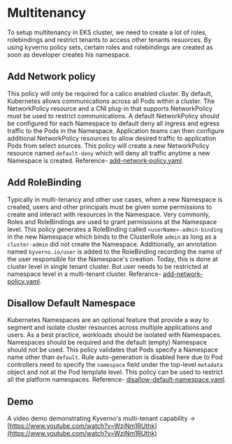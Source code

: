# Multitenancy
To setup multitenancy in EKS cluster, we need to create a lot of roles, rolebindings and restrict tenants to access other tenants resuorces. By using kyverno policy sets, certain roles and rolebindings are created as soon as developer creates his namespace. 

## Add Network policy
This policy will only be required for a calico enabled cluster.
By default, Kubernetes allows communications across all Pods within a cluster. The NetworkPolicy resource and a CNI plug-in that supports NetworkPolicy must be used to restrict communications. A default NetworkPolicy should be configured for each Namespace to default deny all ingress and egress traffic to the Pods in the Namespace. Application teams can then configure additional NetworkPolicy resources to allow desired traffic to application Pods from select sources. This policy will create a new NetworkPolicy resource named `default-deny` which will deny all traffic anytime a new Namespace is created.
Reference- [add-network-policy.yaml](./add-network-policy.yaml).

## Add RoleBinding
Typically in multi-tenancy and other use cases, when a new Namespace is created, users and other principals must be given some permissions to create and interact with resources in the Namespace. Very commonly, Roles and RoleBindings are used to grant permissions at the Namespace level. This policy generates a RoleBinding called `<userName>-admin-binding` in the new Namespace which binds to the ClusterRole `admin` as long as a `cluster-admin` did not create the Namespace. Additionally, an annotation named `kyverno.io/user` is added to the RoleBinding recording the name of the user responsible for the Namespace's creation.
Today, this is done at cluster level in single tenant cluster. But user needs to be restricted at namespace level in a multi-tenant cluster. Referance- [add-network-policy.yaml](./add-network-policy.yaml).

## Disallow Default Namespace

Kubernetes Namespaces are an optional feature that provide a way to segment and isolate cluster resources across multiple applications and users. As a best practice, workloads should be isolated with Namespaces. Namespaces should be required and the default (empty) Namespace should not be used. This policy validates that Pods specify a Namespace name other than `default`. Rule auto-generation is disabled here due to Pod controllers need to specify the `namespace` field under the top-level `metadata` object and not at the Pod template level.
This policy can be used to restrict all the platform namespaces.
Reference- [disallow-default-namespace.yaml](./disallow-default-namespace.yaml).


## Demo 

A video demo demonstrating Kyverno's multi-tenant capability -> [https://www.youtube.com/watch?v=WzjNm1RUthk](https://www.youtube.com/watch?v=WzjNm1RUthk)